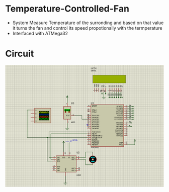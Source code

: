 # Temperature-Controlled-Fan
- System Measure Temperature of the surronding and based on that value it turns the fan and control its speed propotionally with the termperature
- Interfaced with ATMega32

# Circuit
![](/images/Circuit.png)
